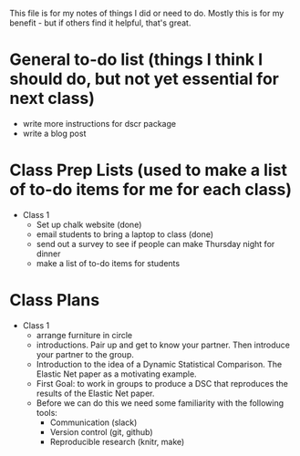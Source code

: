 This file is for my notes of things I did or need to do. 
Mostly this is for my benefit - but if others find it helpful, that's great.

# General to-do list (things I think I should do, but not yet essential for next class)

* write more instructions for dscr package
* write a blog post 

# Class Prep Lists (used to make a list of to-do items for me for each class)

* Class 1
	* Set up chalk website (done)
	* email students to bring a laptop to class (done)
	* send out a survey to see if people can make Thursday night for dinner
	* make a list of to-do items for students

# Class Plans

* Class 1
	* arrange furniture in circle
	* introductions. Pair up and get to know your partner. Then introduce your partner to the group.
	* Introduction to the idea of a Dynamic Statistical Comparison. The Elastic Net paper as a motivating example.
	* First Goal: to work in groups to produce a DSC that reproduces the results of the Elastic Net paper.
	* Before we can do this we need some familiarity with the following tools:
		* Communication (slack)
		* Version control (git, github)
		* Reproducible research (knitr, make) 

